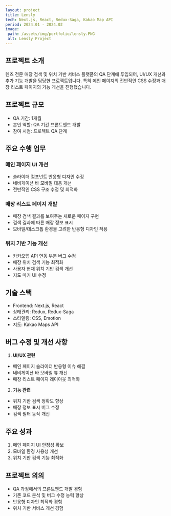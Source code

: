 ```yaml
---
layout: project
title: Lensly
tech: Next.js, React, Redux-Saga, Kakao Map API
period: 2024.01 - 2024.02
image: 
 path: /assets/img/portfolio/lensly.PNG
 alt: Lensly Project
---
```


## 프로젝트 소개
렌즈 전문 매장 검색 및 위치 기반 서비스 플랫폼의 QA 단계에 투입되어, UI/UX 개선과 추가 기능 개발을 담당한 프로젝트입니다. 특히 메인 페이지의 전반적인 CSS 수정과 매장 리스트 페이지의 기능 개선을 진행했습니다.

## 프로젝트 규모
- QA 기간: 1개월
- 본인 역할: QA 기간 프론트엔드 개발
- 참여 시점: 프로젝트 QA 단계

## 주요 수행 업무
### 메인 페이지 UI 개선
- 슬라이더 컴포넌트 반응형 디자인 수정
- 네비게이션 바 모바일 대응 개선
- 전반적인 CSS 구조 수정 및 최적화

### 매장 리스트 페이지 개발
- 매장 검색 결과를 보여주는 새로운 페이지 구현
- 검색 결과에 따른 매장 정보 표시
- 모바일/데스크톱 환경을 고려한 반응형 디자인 적용

### 위치 기반 기능 개선
- 카카오맵 API 연동 부분 버그 수정
- 매장 위치 검색 기능 최적화
- 사용자 현재 위치 기반 검색 개선
- 지도 마커 UI 수정

## 기술 스택
- Frontend: Next.js, React
- 상태관리: Redux, Redux-Saga
- 스타일링: CSS, Emotion
- 지도: Kakao Maps API

## 버그 수정 및 개선 사항
1. **UI/UX 관련**
  - 메인 페이지 슬라이더 반응형 이슈 해결
  - 네비게이션 바 모바일 뷰 개선
  - 매장 리스트 페이지 레이아웃 최적화

2. **기능 관련**
  - 위치 기반 검색 정확도 향상
  - 매장 정보 표시 버그 수정
  - 검색 필터 동작 개선

## 주요 성과
1. 메인 페이지 UI 안정성 확보
2. 모바일 환경 사용성 개선
3. 위치 기반 검색 기능 최적화

## 프로젝트 의의
- QA 과정에서의 프론트엔드 개발 경험
- 기존 코드 분석 및 버그 수정 능력 향상
- 반응형 디자인 최적화 경험
- 위치 기반 서비스 개선 경험